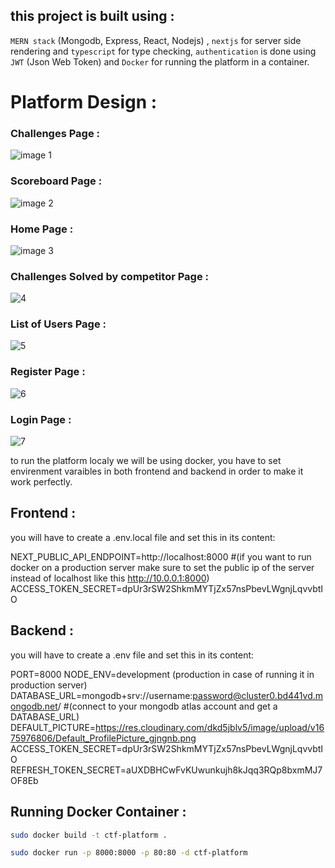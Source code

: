 ## this project is built using :  

`MERN stack` (Mongodb, Express, React, Nodejs) , `nextjs` for server side rendering and `typescript` for type checking, `authentication` is done using `JWT` (Json Web Token) and `Docker` for running the platform in a container.

# Platform Design : 


### Challenges Page : 

![image 1](https://github.com/user-attachments/assets/76d26e27-38bc-4cf6-b6a8-c141f8b09606)

### Scoreboard Page : 

![image 2](https://github.com/user-attachments/assets/934cab08-06ab-416c-a4f3-343c11cb5c59)

### Home Page : 

![image 3](https://github.com/user-attachments/assets/05d62ee6-fd24-47d2-b359-7717e764abc1)

### Challenges Solved by competitor Page : 

![4](https://github.com/user-attachments/assets/c30d275d-a913-405c-9b38-228c056f8714)

### List of Users Page : 

![5](https://github.com/user-attachments/assets/759e0a44-af37-4b40-8cb6-48d92dd90243)

### Register Page : 

![6](https://github.com/user-attachments/assets/1c6604f8-b473-4fd3-a90e-3fb52aa5e81d)

### Login Page : 

![7](https://github.com/user-attachments/assets/d28aeaea-905c-4e7f-87f2-8fa3b9efd8cf)

to run the platform localy we will be using docker, you have to set envirenment varaibles in both frontend and backend in order to make it work perfectly.

## Frontend : 

you will have to create a .env.local file
and set this in its content:

NEXT_PUBLIC_API_ENDPOINT=http://localhost:8000 #(if you want to run docker on a production server make sure to set the public ip of the server instead of localhost like this http://10.0.0.1:8000)
ACCESS_TOKEN_SECRET=dpUr3rSW2ShkmMYTjZx57nsPbevLWgnjLqvvbtIO

## Backend : 

you will have to create a .env file
and set this in its content:

PORT=8000
NODE_ENV=development (production in case of running it in production server)
DATABASE_URL=mongodb+srv://username:password@cluster0.bd441vd.mongodb.net/   #(connect to your mongodb atlas account and get a DATABASE_URL)
DEFAULT_PICTURE=https://res.cloudinary.com/dkd5jblv5/image/upload/v1675976806/Default_ProfilePicture_gjngnb.png
ACCESS_TOKEN_SECRET=dpUr3rSW2ShkmMYTjZx57nsPbevLWgnjLqvvbtIO
REFRESH_TOKEN_SECRET=aUXDBHCwFvKUwunkujh8kJqq3RQp8bxmMJ7OF8Eb

## Running Docker Container : 

```bash
sudo docker build -t ctf-platform .
```

```bash
sudo docker run -p 8000:8000 -p 80:80 -d ctf-platform
```
